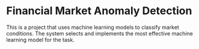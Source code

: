 # Financial Market Anomaly Detection

This is a project that uses machine learning models to classify market conditions. The system selects and implements the most effective machine learning model for the task.

